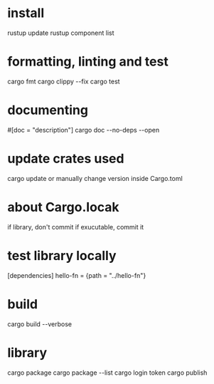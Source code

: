 # install
rustup update
rustup component list
# formatting, linting and test
cargo fmt
cargo clippy --fix
cargo test
# documenting
#[doc = "description"]
cargo doc --no-deps --open
# update crates used
cargo update
or manually change version inside Cargo.toml
# about Cargo.locak
if library, don't commit
if exucutable, commit it
# test library locally
[dependencies]
hello-fn = {path = "../hello-fn"}
# build
cargo build --verbose
# library
cargo package
cargo package --list
cargo login token
cargo publish